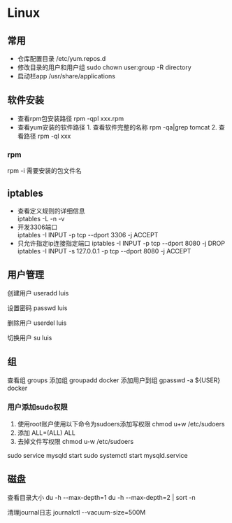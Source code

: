# Linux
## 常用
- 仓库配置目录 /etc/yum.repos.d
- 修改目录的用户和用户组 sudo chown user:group -R directory
- 启动栏app /usr/share/applications

## 软件安装
- 查看rpm包安装路径 rpm -qpl xxx.rpm
- 查看yum安装的软件路径 1. 查看软件完整的名称 rpm -qa|grep tomcat 2. 查看路径 rpm -ql xxx

### rpm
rpm -i 需要安装的包文件名

## iptables
- 查看定义规则的详细信息  
iptables -L -n -v
- 开发3306端口  
iptables -I INPUT -p tcp --dport 3306 -j ACCEPT
- 只允许指定ip连接指定端口
iptables -I INPUT -p tcp --dport 8080 -j DROP
iptables -I INPUT -s 127.0.0.1 -p tcp --dport 8080 -j ACCEPT

## 用户管理
创建用户 useradd luis

设置密码 passwd luis

删除用户 userdel luis

切换用户 su luis

## 组
查看组 groups
添加组 groupadd docker
添加用户到组 gpasswd -a ${USER} docker

### 用户添加sudo权限
1. 使用root账户使用以下命令为sudoers添加写权限 chmod u+w /etc/sudoers
2. 添加 <user> ALL=(ALL) ALL
3. 去掉文件写权限 chmod u-w /etc/sudoers

sudo service mysqld start
sudo systemctl start mysqld.service

## 磁盘
查看目录大小
du -h --max-depth=1
du -h --max-depth=2 | sort -n

清理journal日志
journalctl --vacuum-size=500M